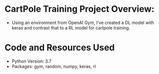 # CartPole Training Project Overview:

- Using an environment from OpenAI Gym, I've created a DL model with keras and contrast that to a RL model for cartpole training.

# Code and Resources Used
- Python Version: 3.7
- Packages: gym, random, numpy, keras, rl
